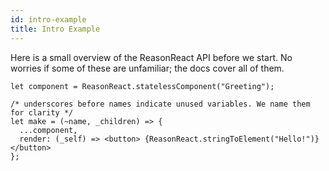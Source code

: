```yaml
---
id: intro-example
title: Intro Example
---
```


Here is a small overview of the ReasonReact API before we start. No worries if some of these are unfamiliar; the docs cover all of them.

```reason
let component = ReasonReact.statelessComponent("Greeting");

/* underscores before names indicate unused variables. We name them for clarity */
let make = (~name, _children) => {
  ...component,
  render: (_self) => <button> {ReasonReact.stringToElement("Hello!")} </button>
};
```

